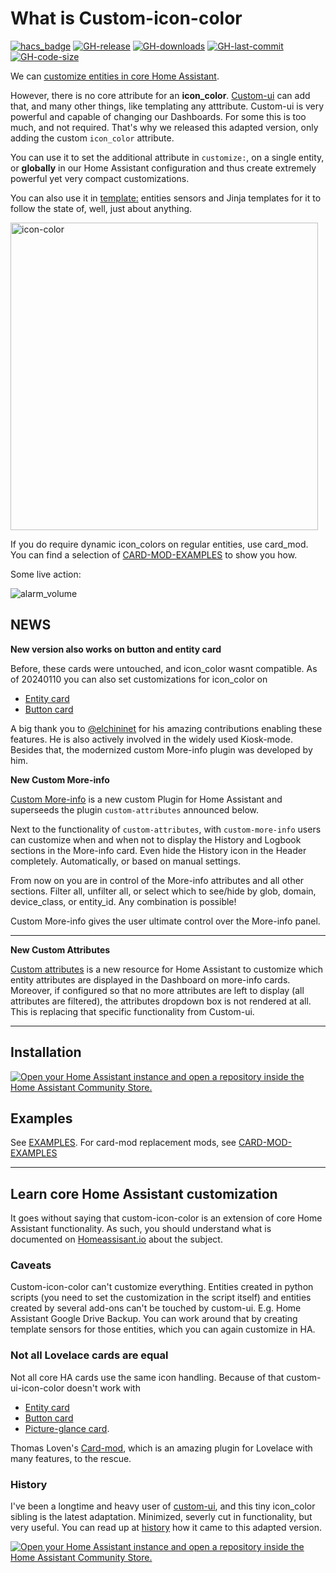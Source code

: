 # What is Custom-icon-color

[![hacs_badge](https://img.shields.io/badge/HACS-Custom-41BDF5.svg?style=flat-square)](https://github.com/hacs/integration)
[![GH-release](https://img.shields.io/github/v/release/Mariusthvdb/custom-icon-color.svg?style=flat-square)](https://github.com/Mariusthvdb/custom-icon-color/releases)
[![GH-downloads](https://img.shields.io/github/downloads/Mariusthvdb/custom-icon-color/total?style=flat-square)](https://github.com/Mariusthvdb/custom-icon-color/releases)
[![GH-last-commit](https://img.shields.io/github/last-commit/Mariusthvdb/custom-icon-color.svg?style=flat-square)](https://github.com/Mariusthvdb/custom-icon-color/commits/master)
[![GH-code-size](https://img.shields.io/github/languages/code-size/Mariusthvdb/custom-icon-color.svg?color=red&style=flat-square)](https://github.com/Mariusthvdb/custom-icon-color)

We can 
[customize entities in core Home Assistant](https://www.home-assistant.io/docs/configuration/customizing-devices/). 

However, there is no core attribute for an **icon_color**. [Custom-ui](https://github.com/Mariusthvdb/custom-ui) can add that, and many other things, like templating any atttribute.
Custom-ui is very powerful and capable of changing our Dashboards. For some this is too much, and not required. That's why we released this adapted version, only adding the custom `icon_color` attribute.

You can use it to set the additional attribute in `customize:`, on a single entity, or **globally** in our Home Assistant configuration and thus create extremely powerful yet 
very compact customizations.

You can also use it in [template:](https://www.home-assistant.io/integrations/template/#attributes) entities sensors and  Jinja templates for it to follow the state of, well, just about anything.

<img width="492" alt="icon-color" src="https://user-images.githubusercontent.com/33354141/168234088-ee5a5b11-0e68-49fd-b664-6e5a13c79fb0.png">

If you do require dynamic icon_colors on regular entities, use card_mod. You can find a selection of [CARD-MOD-EXAMPLES](https://github.com/Mariusthvdb/custom-icon-color/blob/main/CARD-MOD-EXAMPLES.md) to show you how.

Some live action:

![alarm_volume](https://github.com/Mariusthvdb/custom-icon-color/assets/33354141/3f1840b7-9608-4cb6-a127-b07b82cd28af)


## NEWS

**New version also works on button and entity card**

Before, these cards were untouched, and icon_color wasnt compatible. As of 20240110 you can also set customizations for icon_color on 
* [Entity card](https://www.home-assistant.io/lovelace/entity/)
* [Button card](https://www.home-assistant.io/lovelace/button/)

A big thank you to [@elchininet](https://github.com/elchininet/custom-sidebar) for his amazing contributions enabling these features. He is also actively involved in the widely used Kiosk-mode.
Besides that, the modernized custom More-info plugin was developed by him.

**New Custom More-info**

[Custom More-info](https://github.com/Mariusthvdb/custom-more-info) is a new custom Plugin for Home Assistant and superseeds the plugin `custom-attributes` announced below. 

Next to the functionality of `custom-attributes`, with `custom-more-info` users can customize when and when not to display the History and Logbook sections in the More-info card. Even hide the History icon in the Header completely. Automatically, or based on manual settings.

From now on you are in control of the More-info attributes and all other sections. Filter all, unfilter all, or select which to see/hide by glob, domain, device_class, or entity_id. Any combination is possible!

Custom More-info gives the user ultimate control over the More-info panel.
___
**New Custom Attributes**

[Custom attributes](https://github.com/Mariusthvdb/custom-attributes) is a new resource for Home Assistant to customize which entity attributes are displayed in the Dashboard on more-info cards. Moreover, if configured so that no more attributes are left to display (all attributes are filtered), the attributes dropdown box is not rendered at all. This is replacing that specific functionality from Custom-ui.

--- 

## Installation

<a href="https://my.home-assistant.io/redirect/hacs_repository/?owner=Mariusthvdb&repository=custom-ui-icon-color&category=plugin" target="_blank" rel="noreferrer noopener"><img src="https://my.home-assistant.io/badges/hacs_repository.svg" alt="Open your Home Assistant instance and open a repository inside the Home Assistant Community Store." /></a>

## Examples
See [EXAMPLES](https://github.com/Mariusthvdb/custom-icon-color/blob/master/EXAMPLES.md).
For card-mod replacement mods, see [CARD-MOD-EXAMPLES](https://github.com/Mariusthvdb/custom-icon-color/blob/main/CARD-MOD-EXAMPLES.md)

---

## Learn core Home Assistant customization 
It goes without saying that custom-icon-color is an extension of core Home Assistant functionality. As 
such, you should understand what is documented on 
[Homeassisant.io](https://www.home-assistant.io/docs/configuration/customizing-devices/) about the 
subject.

### Caveats
Custom-icon-color can't customize everything. Entities created in python scripts (you need to set the 
customization in the script itself) and entities created by several add-ons can't be touched by 
custom-ui. E.g. Home Assistant Google Drive Backup. You can work 
around that by creating template sensors for those entities, which you can again customize in HA.

### Not all Lovelace cards are equal
Not all core HA cards use the same icon handling. Because of that custom-ui-icon-color doesn't work with 
* [Entity card](https://www.home-assistant.io/lovelace/entity/)
* [Button card](https://www.home-assistant.io/lovelace/button/)
* [Picture-glance card](https://www.home-assistant.io/lovelace/picture-glance/).

Thomas Loven's [Card-mod](https://github.com/thomasloven/lovelace-card-mod), which is an amazing 
plugin for Lovelace with many features, to the rescue.

### History
I've been a longtime and heavy user of [custom-ui](https://github.com/Mariusthvdb/custom-ui), and this tiny icon_color sibling is the latest adaptation. Minimized, severly cut in functionality, but very useful.
You can read up at 
[history](https://github.com/Mariusthvdb/custom-ui/blob/master/HISTORY.md) how it came to this 
adapted version.

<a href="https://my.home-assistant.io/redirect/hacs_repository/?owner=mariusthvdb&repository=https%3A%2F%2Fgithub.com%2FMariusthvdb%2Fcustom-ui-icon-color%2Ftree%2Fmain&category=Plugin" target="_blank" rel="noreferrer noopener"><img src="https://my.home-assistant.io/badges/hacs_repository.svg" alt="Open your Home Assistant instance and open a repository inside the Home Assistant Community Store." /></a>
